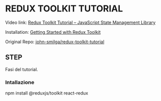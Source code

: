 # REDUX TOOLKIT TUTORIAL

Video link: [Redux Toolkit Tutorial – JavaScript State Management Library](https://www.youtube.com/watch?v=bbkBuqC1rU4) 

Installation: [Getting Started with Redux Toolkit](https://redux-toolkit.js.org/introduction/getting-started)

Original Repo: [john-smilga/redux-toolkit-tutorial](https://github.com/john-smilga/redux-toolkit-tutorial)

## STEP

Fasi del tutorial.
### Intallazione

npm install @reduxjs/toolkit react-redux

